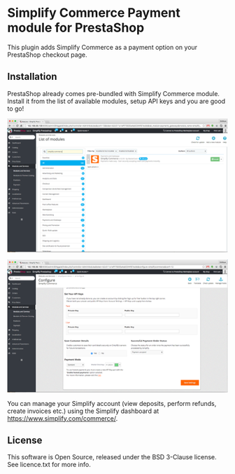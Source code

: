 
# Simplify Commerce Payment module for PrestaShop

This plugin adds Simplify Commerce as a payment option on your PrestaShop checkout page.

## Installation

PrestaShop already comes pre-bundled with Simplify Commerce module. Install it from the list of available modules, setup API keys and you are good to go!

![Install Module](docs/install_module.png "Install Simplify Commerce module")

![Setup API Keys](docs/plugin_configuration.png "Plugin Configuration")

You can manage your Simplify account (view deposits, perform refunds, create invoices etc.) using the Simplify dashboard at https://www.simplify.com/commerce/.

## License
This software is Open Source, released under the BSD 3-Clause license. See licence.txt for more info.
